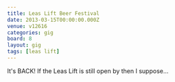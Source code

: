 ```yaml
---
title: Leas Lift Beer Festival
date: 2013-03-15T00:00:00.000Z
venue: v12616
categories: gig
board: 8
layout: gig
tags: [leas lift]
---
```

It's BACK! If the Leas Lift is still open by then I suppose...